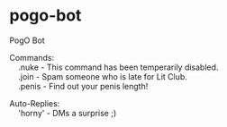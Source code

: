 # pogo-bot
PogO Bot

Commands: <br />
&nbsp;&nbsp;&nbsp;&nbsp;.nuke - This command has been temperarily disabled. <br />
&nbsp;&nbsp;&nbsp;&nbsp;.join - Spam someone who is late for Lit Club. <br />
&nbsp;&nbsp;&nbsp;&nbsp;.penis - Find out your penis length! <br />

Auto-Replies: <br />
&nbsp;&nbsp;&nbsp;&nbsp;'horny' - DMs a surprise ;) <br />
